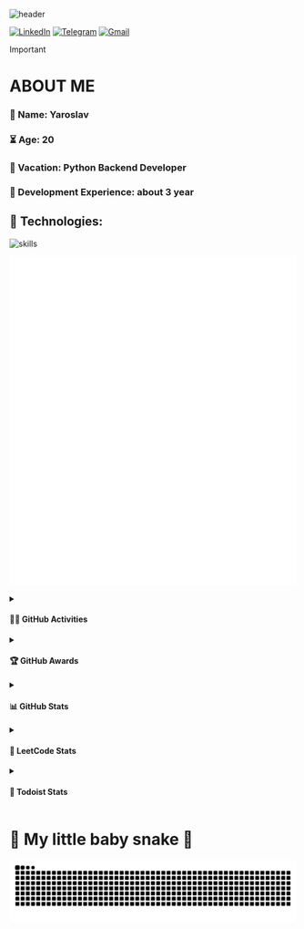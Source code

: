 ![header](https://capsule-render.vercel.app/api?type=waving&height=256&color=0:FF0A6C,2000:2D27FF&text=Hello%20World!&section=header&reversal=false&textBg=false&fontColor=b5b8b1&fontAlign=50&fontAlignY=27&fontSize=80&stroke=362c12&strokeWidth=0&desc=Welcome%20to%20my%20GitHub%20profile!%20Put%20stars,%20fork%20and%20contribute!&descSize=25&descAlignY=52&descAlign=50)

[![LinkedIn](https://img.shields.io/badge/LinkedIn-%230077B5.svg?&style=flat-square&logo=linkedin&logoColor=white)](https://linkedin.com/in/sorxill)
[![Telegram](https://img.shields.io/badge/Telegram-2CA5E0.svg?&style=flat-square&logo=telegram&logoColor=white)](https://t.me/sorxill)
[![Gmail](https://img.shields.io/badge/Gmail-D14836.svg?style=flat-square&logo=gmail&logoColor=white)](https://mail.google.com/mail/?view=cm&fs=1&to=vac.ban17@gmail.com&su=Theme&body=HI!)

> [!IMPORTANT]
> 
> # ABOUT ME
> 
> ### **👋 Name: Yaroslav**
> 
> ### **⏳ Age: 20**
>
>  ### **📍 Vacation: Python Backend Developer**
> 
> ### **🌟 Development Experience: about 3 year**
>
> ## **🔧 Technologies:**
> 
> ![skills](https://skillicons.dev/icons?i=fastapi,py,docker,git,kubernetes,md,githubactions,github,bash,linux,postgres,redis,postman,nginx,bots&theme=light)

[<img align="center" width="600" alt="if you see this, it means my metrics are not working" src="https://github.com/sorxill/sorxill/blob/main/github-metrics.svg">](https://github.com/sorxill/sorxill)

<!--[![GitHub Streak](https://streak-stats.demolab.com?user=sorxill&theme=neon-palenight&hide_border=true&locale=ru&background=10%2CFF0A6C%2C2D27FF)](https://git.io/streak-stats)
[![Anurag's GitHub stats-Dark](https://github-readme-stats.vercel.app/api?username=sorxill&show_icons=true&text_color=b5b8b1&title_color=b5b8b1&hide_title=true&card_width=600&include_all_commits=true&bg_color=DEG,FF0A6C,2D27FF&locale=ru#gh-dark-mode-only)](https://github.com/sorxill/github-readme-stats#gh-dark-mode-only)
-->

<details>
    <summary><h4>👨‍💻 <b>GitHub Activities</b></h4></summary><br/>

<!--START_SECTION:activity-->
1. 🔒 Closed issue [#34](https://github.com/sorxill/Tracker/issues/34) in [sorxill/Tracker](https://github.com/sorxill/Tracker)
2. 🗣 Commented on [#34](https://github.com/sorxill/Tracker/issues/34#issuecomment-1999400917) in [sorxill/Tracker](https://github.com/sorxill/Tracker)
3. 🎉 Merged PR [#38](https://github.com/sorxill/Tracker/pull/38) in [sorxill/Tracker](https://github.com/sorxill/Tracker)
4. 💪 Opened PR [#38](https://github.com/sorxill/Tracker/pull/38) in [sorxill/Tracker](https://github.com/sorxill/Tracker)
5. 🎉 Merged PR [#37](https://github.com/sorxill/Tracker/pull/37) in [sorxill/Tracker](https://github.com/sorxill/Tracker)
<!--END_SECTION:activity-->

</details>

<details>
    <summary><h4>🏆 <b>GitHub Awards</b></h4></summary><br/>

![Github Trophy](https://github-profile-trophy.vercel.app/?username=sorxill&theme=gitdimmed&no-bg=true&no-frame=true&rank=SECRET,SSS,SS,S,AAA,AA,A,B,C)

</details>

<details>
    <summary><h4>📊 <b>GitHub Stats</b></h4></summary><br/>

[![Waren Gonzaga Github Stats](https://readme-stats.warengonzaga.com/api?username=sorxill&show_icons=true&count_private=true&theme=dark)](https://github.com/sorxill/github-readme-stats) [![Top Language](https://readme-stats.warengonzaga.com/api/top-langs?username=sorxill&layout=compact&theme=dark)](https://github.com/sorxill/github-readme-stats)

</details>

<details>
    <summary><h4>🚧 <b>LeetCode Stats</b></h4></summary>

[![KnlnKS's LeetCode stats](https://leetcode-stats-six.vercel.app/api?username=sorxill&theme=dark)](https://github.com/sorxill/leetcode-stats)
</details>

<details>
    <summary><h4>🎯 <b>Todoist Stats</b></h4></summary>

<!-- TODO-IST:START -->
🏆  3,815 Karma Points           
🌸  Completed 0 tasks today           
✅  Completed 119 tasks so far           
⏳  Longest streak is 2 days
<!-- TODO-IST:END -->

</details>

# 🐍 My little baby snake 🐍
<picture>
  <source media="(prefers-color-scheme: dark)" srcset="https://raw.githubusercontent.com/sorxill/sorxill/output/github-contribution-grid-snake-dark.svg">
  <source media="(prefers-color-scheme: light)" srcset="https://raw.githubusercontent.com/sorxill/sorxill/output/github-contribution-grid-snake.svg">
  <img alt="github contribution grid snake animation" src="https://raw.githubusercontent.com/sorxill/sorxill/output/github-contribution-grid-snake-dark.svg">
</picture>
